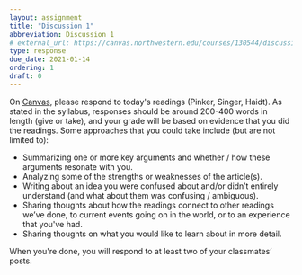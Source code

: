 ```yaml
---
layout: assignment
title: "Discussion 1"
abbreviation: Discussion 1
# external_url: https://canvas.northwestern.edu/courses/130544/discussion_topics/880164
type: response
due_date: 2021-01-14
ordering: 1
draft: 0
---
```


On <a href="https://canvas.northwestern.edu/courses/130544/discussion_topics/880164">Canvas</a>, please respond to today's readings (Pinker, Singer, Haidt). As stated in the syllabus, responses should be around 200-400 words in length (give or take), and your grade will be based on evidence that you did the readings. Some approaches that you could take include (but are not limited to):

* Summarizing one or more key arguments and whether / how these arguments resonate with you.
* Analyzing some of the strengths or weaknesses of the article(s).
* Writing about an idea you were confused about and/or didn’t entirely understand (and what about them was confusing / ambiguous).
* Sharing thoughts about how the readings connect to other readings we’ve done, to current events going on in the world, or to an experience that you've had.
* Sharing thoughts on what you would like to learn about in more detail.

When you're done, you will respond to at least two of your classmates’ posts.